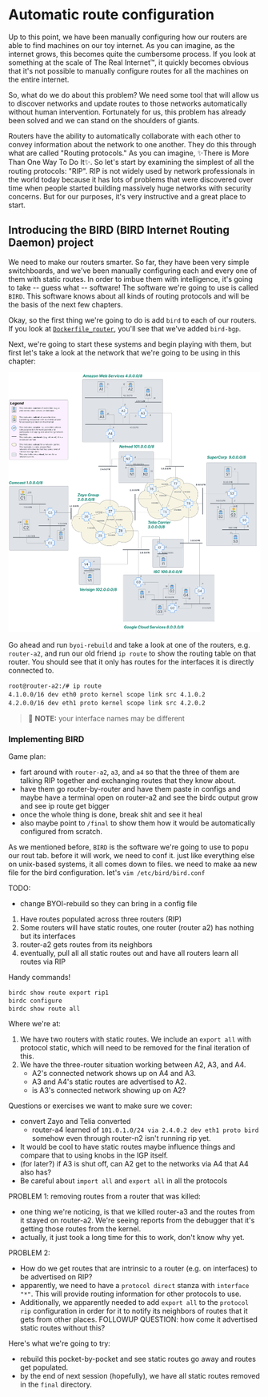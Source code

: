 # Automatic route configuration

Up to this point, we have been manually configuring how our routers are able to find machines on our toy internet. As you can imagine, as the internet grows, this becomes quite the cumbersome process. If you look at something at the scale of The Real Internet™, it quickly becomes obvious that it's not possible to manually configure routes for all the machines on the entire internet.

So, what do we do about this problem? We need some tool that will allow us to discover networks and update routes to those networks automatically without human intervention. Fortunately for us, this problem has already been solved and we can stand on the shoulders of giants.

Routers have the ability to automatically collaborate with each other to convey information about the network to one another. They do this through what are called "Routing protocols." As you can imagine, ✨There is More Than One Way To Do It✨. So let's start by examining the simplest of all the routing protocols: "RIP". RIP is not widely used by network professionals in the world today because it has lots of problems that were discovered over time when people started building massively huge networks with security concerns. But for our purposes, it's very instructive and a great place to start.

## Introducing the BIRD (BIRD Internet Routing Daemon) project

We need to make our routers smarter. So far, they have been very simple switchboards, and we've been manually configuring each and every one of them with static routes. In order to imbue them with intelligence, it's going to take -- guess what -- software! The software we're going to use is called `BIRD`. This software knows about all kinds of routing protocols and will be the basis of the next few chapters.

Okay, so the first thing we're going to do is add `bird` to each of our routers. If you look at [`Dockerfile_router`](./Dockerfile_router), you'll see that we've added `bird-bgp`.

Next, we're going to start these systems and begin playing with them, but first let's take a look at the network that we're going to be using in this chapter:

[![our map](../../../img/network-maps/rip-routing.svg
 "Initial network")](../../../img/network-maps/rip-routing.svg)

Go ahead and run `byoi-rebuild` and take a look at one of the routers, e.g. `router-a2`, and run our old friend `ip route` to show the routing table on that router. You should see that it only has routes for the interfaces it is directly connected to.

```bash
root@router-a2:/# ip route
4.1.0.0/16 dev eth0 proto kernel scope link src 4.1.0.2
4.2.0.0/16 dev eth1 proto kernel scope link src 4.2.0.2
```

> 📝 **NOTE:** your interface names may be different

### Implementing BIRD

Game plan:
- fart around with `router-a2`, `a3`, and `a4` so that the three of them are talking RIP together and exchanging routes that they know about.
- have them go router-by-router and have them paste in configs and maybe have a terminal open on router-a2 and see the birdc output grow and see ip route get bigger
- once the whole thing is done, break shit and see it heal
- also maybe point to `/final` to show them how it would be automatically configured from scratch.

As we mentioned before, `BIRD` is the software we're going to use to popu our rout tab. before it will work, we need to conf it. just like everything else on unix-based systems, it all comes down to files. we need to make aa new file for the bird configuration. let's `vim /etc/bird/bird.conf`

TODO:
- change BYOI-rebuild so they can bring in a config file


1. Have routes populated across three routers (RIP)
2. Some routers will have static routes, one router (router a2) has nothing but its interfaces
3. router-a2 gets routes from its neighbors
4. eventually, pull all all static routes out and have all routers learn all routes via RIP

Handy commands!

```
birdc show route export rip1
birdc configure
birdc show route all
```

Where we're at:

1. We have two routers with static routes. We include an `export all` with protocol static, which will need to be removed for the final iteration of this.
2. We have the three-router situation working between A2, A3, and A4.
   - A2's connected network shows up on A4 and A3.
   - A3 and A4's static routes are advertised to A2.
   - is A3's connected network showing up on A2?

Questions or exercises we want to make sure we cover:

- convert Zayo and Telia converted
  - router-a4 learned of `101.0.1.0/24 via 2.4.0.2 dev eth1 proto bird` somehow even through router-n2 isn't running rip yet.
- It would be cool to have static routes maybe influence things and compare that to using knobs in the IGP itself.
- (for later?) if A3 is shut off, can A2 get to the networks via A4 that A4 also has?
- Be careful about `import all` and `export all` in all the protocols




PROBLEM 1: removing routes from a router that was killed:
- one thing we're noticing, is that we killed router-a3 and the routes from it stayed on router-a2. We're seeing reports from the debugger that it's getting those routes from the kernel.
- actually, it just took a long time for this to work, don't know why yet.

PROBLEM 2:
- How do we get routes that are intrinsic to a router (e.g. on interfaces) to be advertised on RIP?
- apparently, we need to have a `protocol direct` stanza with `interface "*"`. This will provide routing information for other protocols to use.
- Additionally, we apparently needed to add `export all` to the `protocol rip` configuration in order for it to notify its neighbors of routes that it gets from other places. FOLLOWUP QUESTION: how come it advertised static routes without this?

Here's what we're going to try:
- rebuild this pocket-by-pocket and see static routes go away and routes get populated.
- by the end of next session (hopefully), we have all static routes removed in the `final` directory.